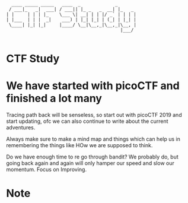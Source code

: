 ```text


  ____ _____ _____   ____  _             _       
 / ___|_   _|  ___| / ___|| |_ _   _  __| |_   _ 
| |     | | | |_    \___ \| __| | | |/ _` | | | |
| |___  | | |  _|    ___) | |_| |_| | (_| | |_| |
 \____| |_| |_|     |____/ \__|\__,_|\__,_|\__, |
                                           |___/ 


```

# CTF Study
 # We have started  with picoCTF and finished a lot many 
Tracing path back will be senseless, so start out with picoCTF 2019 and start updating, ofc we can also continue to write about the current adventures. 

Always make sure to make a mind map and things which can help us in remembering the things like HOw we are supposed to think. 

Do we have enough time to re go through bandit? 
We probably do, but going back again and again will only hamper our speed and slow our momentum. Focus on Improving. 
# Note


